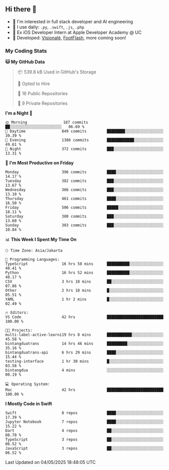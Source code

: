 ## Hi there 👋

- 🤖 I'm interested in full stack developer and AI engineering
- 🌱 I use daily: `.py`, `.swift`, `.js`, `.php`
- 🍎 Ex iOS Developer Intern at Apple Developer Academy @ UC
- 🔨 Developed: [Visionalé](https://apps.apple.com/id/app/visional%C3%A9/id6737191146), [FootFlash](https://apps.apple.com/id/app/footflash/id6550905078), more coming soon!

### My Coding Stats

<!--START_SECTION:waka-->
**🐱 My GitHub Data** 

> 📦 539.8 kB Used in GitHub's Storage 
 > 
> 💼 Opted to Hire
 > 
> 📜 18 Public Repositories 
 > 
> 🔑 9 Private Repositories 
 > 
**I'm a Night 🦉** 

```text
🌞 Morning                187 commits         ██░░░░░░░░░░░░░░░░░░░░░░░   06.69 % 
🌆 Daytime                849 commits         ████████░░░░░░░░░░░░░░░░░   30.39 % 
🌃 Evening                1386 commits        ████████████░░░░░░░░░░░░░   49.61 % 
🌙 Night                  372 commits         ███░░░░░░░░░░░░░░░░░░░░░░   13.31 % 
```
📅 **I'm Most Productive on Friday** 

```text
Monday                   396 commits         ████░░░░░░░░░░░░░░░░░░░░░   14.17 % 
Tuesday                  382 commits         ███░░░░░░░░░░░░░░░░░░░░░░   13.67 % 
Wednesday                366 commits         ███░░░░░░░░░░░░░░░░░░░░░░   13.10 % 
Thursday                 461 commits         ████░░░░░░░░░░░░░░░░░░░░░   16.50 % 
Friday                   506 commits         █████░░░░░░░░░░░░░░░░░░░░   18.11 % 
Saturday                 380 commits         ███░░░░░░░░░░░░░░░░░░░░░░   13.60 % 
Sunday                   303 commits         ███░░░░░░░░░░░░░░░░░░░░░░   10.84 % 
```


📊 **This Week I Spent My Time On** 

```text
🕑︎ Time Zone: Asia/Jakarta

💬 Programming Languages: 
TypeScript               16 hrs 58 mins      ██████████░░░░░░░░░░░░░░░   40.41 % 
Python                   16 hrs 52 mins      ██████████░░░░░░░░░░░░░░░   40.17 % 
CSV                      3 hrs 18 mins       ██░░░░░░░░░░░░░░░░░░░░░░░   07.86 % 
Other                    2 hrs 18 mins       █░░░░░░░░░░░░░░░░░░░░░░░░   05.51 % 
YAML                     1 hr 2 mins         █░░░░░░░░░░░░░░░░░░░░░░░░   02.49 % 

🔥 Editors: 
VS Code                  42 hrs              █████████████████████████   100.00 % 

🐱‍💻 Projects: 
multi-label-active-learni19 hrs 8 mins       ███████████░░░░░░░░░░░░░░   45.58 % 
bintangduatrans          14 hrs 46 mins      █████████░░░░░░░░░░░░░░░░   35.16 % 
bintangduatrans-api      6 hrs 29 mins       ████░░░░░░░░░░░░░░░░░░░░░   15.44 % 
testing-interface        1 hr 30 mins        █░░░░░░░░░░░░░░░░░░░░░░░░   03.58 % 
bintangdua               4 mins              ░░░░░░░░░░░░░░░░░░░░░░░░░   00.19 % 

💻 Operating System: 
Mac                      42 hrs              █████████████████████████   100.00 % 
```

**I Mostly Code in Swift** 

```text
Swift                    8 repos             ████░░░░░░░░░░░░░░░░░░░░░   17.39 % 
Jupyter Notebook         7 repos             ████░░░░░░░░░░░░░░░░░░░░░   15.22 % 
Dart                     4 repos             ██░░░░░░░░░░░░░░░░░░░░░░░   08.70 % 
TypeScript               3 repos             ██░░░░░░░░░░░░░░░░░░░░░░░   06.52 % 
JavaScript               3 repos             ██░░░░░░░░░░░░░░░░░░░░░░░   06.52 % 
```




 Last Updated on 04/05/2025 18:48:05 UTC
<!--END_SECTION:waka-->

<!--
**nico-samuelson/nico-samuelson** is a ✨ _special_ ✨ repository because its `README.md` (this file) appears on your GitHub profile.

Here are some ideas to get you started:

- 🔭 I’m currently working on ...
- 🌱 I’m currently learning ...
- 👯 I’m looking to collaborate on ...
- 🤔 I’m looking for help with ...
- 💬 Ask me about ...
- 📫 How to reach me: ...
- 😄 Pronouns: ...
- ⚡ Fun fact: ...
-->
